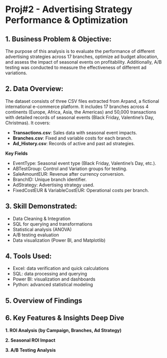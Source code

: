 # Proj#2 - Advertising Strategy Performance & Optimization 
## 1.	Business Problem & Objective:
The purpose of this analysis is to evaluate the performance of different advertising strategies across 17 branches, optimize ad budget allocation, and assess the impact of seasonal events on profitability. Additionally, A/B testing was conducted to measure the effectiveness of different ad variations.

## 2.	Data Overview:
The dataset consists of three CSV files extracted from Arpand, a fictional international e-commerce platform. It includes 17 branches across 4 continents (Europe, Africa, Asia, the Americas) and 50,000 transactions with detailed records of seasonal events (Black Friday, Valentine’s Day, Christmas). It covers:
  - **Transactions.csv**: Sales data with seasonal event impacts.
  - **Branches.csv**: Fixed and variable costs for each branch.
  - **Ad_History.csv**: Records of active and past ad strategies.

**Key Fields**
- EventType: Seasonal event type (Black Friday, Valentine’s Day, etc.).
- ABTestGroup: Control and Variation groups for testing.
- SaleAmountEUR: Revenue after currency conversion.
- BranchID: Unique branch identifier.
- AdStrategy: Advertising strategy used.
- FixedCostEUR & VariableCostEUR: Operational costs per branch.

## 3.	Skill Demonstrated:
- Data Cleaning & Integration
- SQL for querying and transformations
- Statistical analysis (ANOVA)
- A/B testing evaluation
- Data visualization (Power BI, and Matplotlib)

## 4.	Tools Used:
- Excel: data verification and quick calculations
- SQL: data processing and querying
- Power BI: visualization and dashboards
- Python: advanced statistical modeling

## 5. Overview of Findings

## 6.	Key Features & Insights Deep Dive
**1. ROI Analysis (by Campaign, Branches, Ad Strategy)**

**2. Seasonal ROI Impact**

**3. A/B Testing Analysis**


